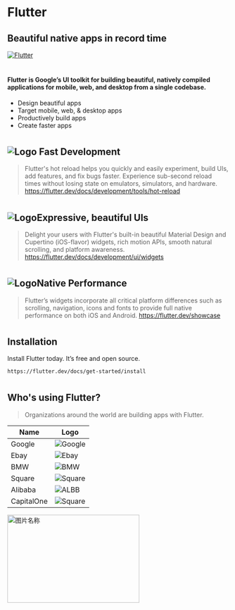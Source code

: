 # Flutter
## Beautiful native apps in record time

[![Flutter](https://flutter.dev//assets/flutter-lockup-1caf6476beed76adec3c477586da54de6b552b2f42108ec5bc68dc63bae2df75.png)](https://flutter.dev/)

#
#### Flutter is Google’s UI toolkit for building beautiful, natively compiled applications for mobile, web, and desktop from a single codebase.
- Design beautiful apps
- Target mobile, web, & desktop apps
- Productively build apps
- Create faster apps

#
#
#
#
#
## ![Logo](https://flutter.dev/assets/homepage/icon-development-02b120c5632de8bcfebaa9af8d93938c403217b5be8d40d596af576c4ed85aa6.svg) Fast Development

> Flutter's hot reload helps you quickly and easily experiment, build UIs, add features, and fix bugs faster. Experience sub-second reload times without losing state on emulators, simulators, and hardware.
> https://flutter.dev/docs/development/tools/hot-reload

#
#
#
#
#
##  ![Logo](https://flutter.dev/assets/homepage/icon-ui-5917d09ef0d8f9538615b4281870960b865bba4c8b6926b5adaef91433af0b07.svg)Expressive, beautiful UIs

> Delight your users with Flutter's built-in beautiful Material Design and Cupertino (iOS-flavor) widgets, rich motion APIs, smooth natural scrolling, and platform awareness.
> https://flutter.dev/docs/development/ui/widgets


#
#
#
#
#
## ![Logo](https://flutter.dev/assets/homepage/icon-performance-680fb3687109ba7ea0c22627da3a9fa761944ae7b521468003b932aa9133ca5b.svg)Native Performance

> Flutter’s widgets incorporate all critical platform differences such as scrolling, navigation, icons and fonts to provide full native performance on both iOS and Android.
> https://flutter.dev/showcase

#
#
#
#
#
## Installation

Install Flutter today.
It’s free and open source.


```sh
https://flutter.dev/docs/get-started/install
```
#
#
#
#
#
## Who's using Flutter?
> Organizations around the world are building apps with Flutter.

| Name | Logo |
| ----------- | ----------- |
| Google | ![Google](https://flutter.dev/assets/homepage/garden-logos-color/google-5c9ef2841dda5d0247e53d56a91a70a1b961a08f1d2f0898d14441c3bc943586.png) |
| Ebay | ![Ebay](https://flutter.dev/assets/homepage/garden-logos-color/ebay-f4a49fe64c5b6aedae0e8569f73e9162ae874c9d273464e5047cee3eb9388cff.png) |
| BMW | ![BMW](https://flutter.dev/assets/homepage/garden-logos-color/bmw-e4981c2b2e2232677ae21defd00772860216b16e5c1e3fd96feb000e4f661f0c.jpg) |
| Square | ![Square](https://flutter.dev/assets/homepage/garden-logos-color/square-1ad0f8048aac312d74648ce0bdc3b1bfd35725d8aa03822d5142e0eeec0353e7.png) |
| Alibaba | ![ALBB](https://flutter.dev/assets/homepage/garden-logos-color/alibaba-97b7139685585cb9201f2b7b52bbef9f5b5df33349dd374738fad86a99a2ef01.png) |
| CapitalOne | ![Square](https://flutter.dev/assets/homepage/garden-logos-color/capital-one-30b02ad6d4e45ddfc4401498f12e40d8575c06eb2a0109d62cd4ab55386af0d3.png) |

<img src="https://flutter.dev/assets/homepage/garden-logos-color/bmw-e4981c2b2e2232677ae21defd00772860216b16e5c1e3fd96feb000e4f661f0c.jpg" width = "300" height = "200" alt="图片名称" align=center />
